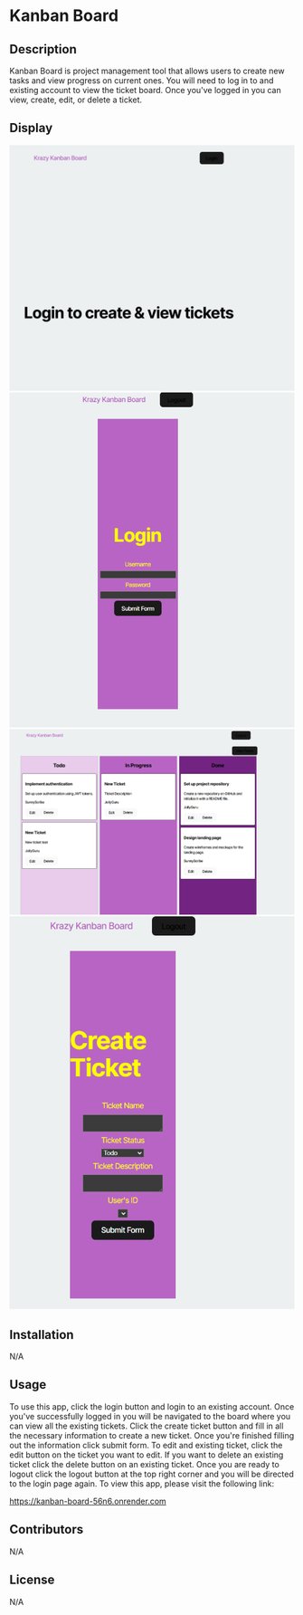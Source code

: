 # Kanban Board

## Description
Kanban Board is project management tool that allows users to create new tasks and view progress on current ones. You will need to log in to and existing account to view the ticket board. Once you've logged in you can view, create, edit, or delete a ticket.

## Display
<img src="./images/landingpage.png">
<img src="./images/login.png">
<img src="./images/board.png">
<img src="./images/createticket.png">

## Installation
N/A

## Usage
To use this app, click the login button and login to an existing account. Once you've successfully logged in you will be navigated to the board where you can view all the existing tickets. Click the create ticket button and fill in all the necessary information to create a new ticket. Once you're finished filling out the information click submit form. To edit and existing ticket, click the edit button on the ticket you want to edit. If you want to delete an existing ticket click the delete button on an existing ticket. Once you are ready to logout click the logout button at the top right corner and you will be directed to the login page again. To view this app, please visit the following link:

https://kanban-board-56n6.onrender.com

## Contributors
N/A

## License
N/A